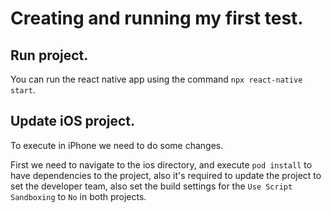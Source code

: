 # Creating and running my first test.

## Run project.
You can run the react native app using the command `npx react-native start`.

## Update iOS project.
To execute in iPhone we need to do some changes.

First we need to navigate to the ios directory, and execute `pod install` to have dependencies to the project, also it's required to update the project to set the developer team, also set the build settings for the `Use Script Sandboxing` to `No` in both projects.
